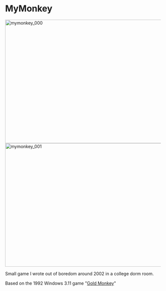 # MyMonkey

<img width="640" height="400" alt="mymonkey_000" src="https://github.com/user-attachments/assets/1c52ec94-78b5-4e23-94d1-e876f58bffcf" />
<img width="640" height="400" alt="mymonkey_001" src="https://github.com/user-attachments/assets/feac943f-20db-441a-91c0-9c86b8603824" />

Small game I wrote out of boredom around 2002 in a college dorm room.

Based on the 1992 Windows 3.11 game "[Gold Monkey](https://www.mobygames.com/game/94082/gold-monkey/)"
